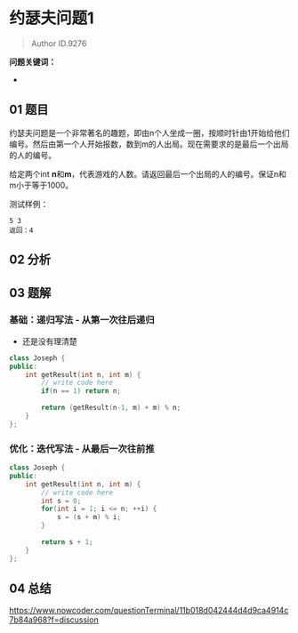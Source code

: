 # 约瑟夫问题1
> Author ID.9276 

**问题关键词：**

- 

## 01 题目

约瑟夫问题是一个非常著名的趣题，即由n个人坐成一圈，按顺时针由1开始给他们编号。然后由第一个人开始报数，数到m的人出局。现在需要求的是最后一个出局的人的编号。

给定两个int **n**和**m**，代表游戏的人数。请返回最后一个出局的人的编号。保证n和m小于等于1000。

测试样例：

```
5 3
返回：4
```

## 02 分析



## 03 题解

### 基础：递归写法 - 从第一次往后递归

- 还是没有理清楚

```c++
class Joseph {
public:
    int getResult(int n, int m) {
        // write code here
        if(n == 1) return n;
        
        return (getResult(n-1, m) + m) % n;
    }
};
```





### 优化：迭代写法 - 从最后一次往前推

```c++
class Joseph {
public:
    int getResult(int n, int m) {
        // write code here
        int s = 0;
        for(int i = 1; i <= n; ++i) {
            s = (s + m) % i;
        }
        
        return s + 1;
    }
};
```





## 04 总结

https://www.nowcoder.com/questionTerminal/11b018d042444d4d9ca4914c7b84a968?f=discussion